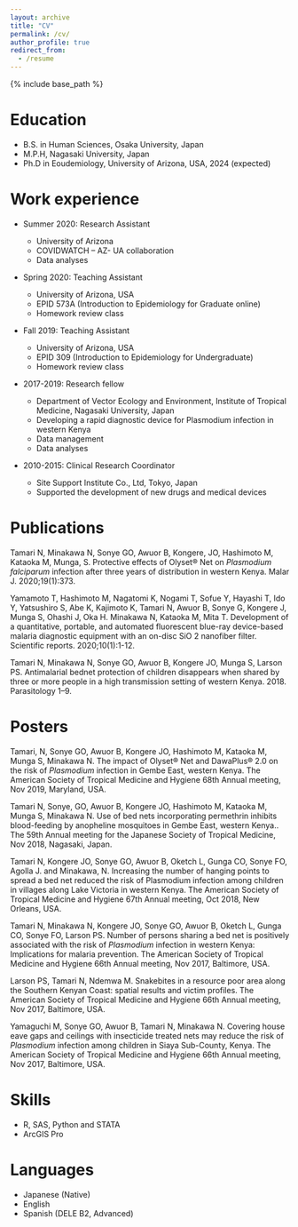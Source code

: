 ```yaml
---
layout: archive
title: "CV"
permalink: /cv/
author_profile: true
redirect_from:
  - /resume
---
```


{% include base_path %}

Education
======
* B.S. in Human Sciences, Osaka University, Japan
* M.P.H, Nagasaki University, Japan
* Ph.D in Eoudemiology, University of Arizona, USA, 2024 (expected)

Work experience
======
* Summer 2020: Research Assistant
  * University of Arizona
  * COVIDWATCH – AZ- UA collaboration
  * Data analyses

* Spring 2020: Teaching Assistant
  * University of Arizona, USA
  * EPID 573A (Introduction to Epidemiology for Graduate online)
  * Homework review class

* Fall 2019: Teaching Assistant
  * University of Arizona, USA
  * EPID 309 (Introduction to Epidemiology for Undergraduate)
  * Homework review class

* 2017-2019: Research fellow
  * Department of Vector Ecology and Environment, Institute of Tropical Medicine, Nagasaki University, Japan
  * Developing a rapid diagnostic device for Plasmodium infection in western Kenya
  * Data management
  * Data analyses

* 2010-2015: Clinical Research Coordinator
  * Site Support Institute Co., Ltd, Tokyo, Japan
  * Supported the development of new drugs and medical devices


Publications
======
Tamari N, Minakawa N, Sonye GO, Awuor B, Kongere, JO, Hashimoto M, Kataoka M, Munga, S. Protective effects of Olyset® Net on <i>Plasmodium falciparum</i> infection after three years of distribution in western Kenya. Malar J. 2020;19(1):373.

Yamamoto T, Hashimoto M, Nagatomi K, Nogami T, Sofue Y, Hayashi T, Ido Y, Yatsushiro S, Abe K, Kajimoto K, Tamari N, Awuor B, Sonye G, Kongere J, Munga S, Ohashi J, Oka H. Minakawa N, Kataoka M, Mita T. Development of a quantitative, portable, and automated fluorescent blue-ray device-based malaria diagnostic equipment with an on-disc SiO 2 nanofiber filter. Scientific reports. 2020;10(1):1-12.

Tamari N, Minakawa N, Sonye GO, Awuor B, Kongere JO, Munga S, Larson PS. Antimalarial bednet protection of children disappears when shared by three or more people in a high transmission setting of western Kenya. 2018. Parasitology 1–9.


Posters
======
Tamari, N, Sonye GO, Awuor B, Kongere JO, Hashimoto M, Kataoka M, Munga S, Minakawa N. The impact of Olyset® Net and DawaPlus® 2.0 on the risk of <i>Plasmodium</i> infection in Gembe East, western Kenya. The American Society of Tropical Medicine and Hygiene 68th Annual meeting, Nov 2019, Maryland, USA.

Tamari N, Sonye, GO, Awuor B, Kongere JO, Hashimoto M, Kataoka M, Munga S, Minakawa N. Use of bed nets incorporating permethrin inhibits blood-feeding by anopheline mosquitoes in Gembe East, western Kenya.. The 59th Annual meeting for the Japanese Society of Tropical Medicine, Nov 2018, Nagasaki, Japan.

Tamari N, Kongere JO, Sonye GO, Awuor B, Oketch L, Gunga CO, Sonye FO, Agolla J. and Minakawa, N. Increasing the number of hanging points to spread a bed net reduced the risk of Plasmodium infection among children in villages along Lake Victoria in western Kenya. The American Society of Tropical Medicine and Hygiene 67th Annual meeting, Oct 2018, New Orleans, USA.

Tamari N, Minakawa N, Kongere JO, Sonye GO, Awuor B, Oketch L, Gunga CO, Sonye FO, Larson PS. Number of persons sharing a bed net is positively associated with the risk of <i>Plasmodium</i> infection in western Kenya: Implications for malaria prevention. The American Society of Tropical Medicine and Hygiene 66th Annual meeting, Nov 2017, Baltimore, USA.

Larson PS, Tamari N, Ndemwa M. Snakebites in a resource poor area along the Southern Kenyan Coast: spatial results and victim profiles. The American Society of Tropical Medicine and Hygiene 66th Annual meeting, Nov 2017, Baltimore, USA.

Yamaguchi M, Sonye GO, Awuor B, Tamari N, Minakawa N. Covering house eave gaps and ceilings with insecticide treated nets may reduce the risk of <i>Plasmodium</i> infection among children in Siaya Sub-County, Kenya. The American Society of Tropical Medicine and Hygiene 66th Annual meeting, Nov 2017, Baltimore, USA.


Skills
======
* R, SAS, Python and STATA
* ArcGIS Pro


Languages
======
* Japanese (Native)
* English
* Spanish (DELE B2, Advanced)
  
